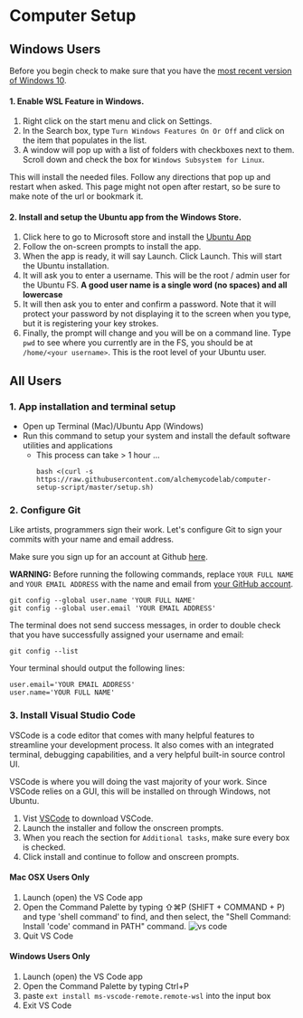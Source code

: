 # Computer Setup

## Windows Users

Before you begin check to make sure that you have the [most recent version of Windows 10](https://support.microsoft.com/en-us/help/4028685/windows-10-get-the-update).


#### 1. Enable WSL Feature in Windows.

1. Right click on the start menu and click on Settings.
2. In the Search box, type `Turn Windows Features On Or Off` and click on the item that populates in the list.
3. A window will pop up with a list of folders with checkboxes next to them. Scroll down and check the box for `Windows Subsystem for Linux`.

This will install the needed files. Follow any directions that pop up and restart when asked. This page might not open after restart, so be sure to make note of the url or bookmark it.

#### 2. Install and setup the Ubuntu app from the Windows Store.

1. Click here to go to Microsoft store and install the [Ubuntu App](https://www.microsoft.com/en-us/store/p/ubuntu/9nblggh4msv6?activetab=pivot%3aoverviewtab)
1. Follow the on-screen prompts to install the app. 
1. When the app is ready, it will say Launch. Click Launch. This will start the Ubuntu installation.
1. It will ask you to enter a username. This will be the root / admin user for the Ubuntu FS. **A good user name is a single word (no spaces) and all lowercase**
1. It will then ask you to enter and confirm a password. Note that it will protect your password by not displaying it to the screen when you type, but it is registering your key strokes.
1. Finally, the prompt will change and you will be on a command line. Type `pwd` to see where you currently are in the FS, you should be at `/home/<your username>`. This is the root level of your Ubuntu user.


## All Users

### 1. App installation and terminal setup

* Open up Terminal (Mac)/Ubuntu App (Windows)
* Run this command to setup your system and install the default software utilities and applications
  * This process can take > 1 hour ...
    ```
    bash <(curl -s https://raw.githubusercontent.com/alchemycodelab/computer-setup-script/master/setup.sh)
    ```

### 2. Configure Git

Like artists, programmers sign their work. Let's configure Git to sign your commits with your name and email address.

Make sure you sign up for an account at Github <a href="https://github.com" target="_blank">here</a>.

**WARNING:** Before running the following commands, replace `YOUR FULL NAME` and `YOUR EMAIL ADDRESS` with the name and email from <a href="https://github.com/settings/profile" target="_blank">your GitHub account</a>.

```
git config --global user.name 'YOUR FULL NAME'
git config --global user.email 'YOUR EMAIL ADDRESS'
```

The terminal does not send success messages, in order to double check that you have successfully assigned your username and email:

```
git config --list
```

Your terminal should output the following lines:

```
user.email='YOUR EMAIL ADDRESS'
user.name='YOUR FULL NAME'
```

### 3. Install Visual Studio Code

VSCode is a code editor that comes with many helpful features to streamline your development process. It also comes with an integrated terminal, debugging capabilities, and a very helpful built-in source control UI.

VSCode is where you will doing the vast majority of your work. Since VSCode relies on a GUI, this will be installed on through Windows, not Ubuntu.

1. Vist [VSCode](https://code.visualstudio.com) to download VSCode.
1. Launch the installer and follow the onscreen prompts.
1. When you reach the section for `Additional tasks`, make sure every box is checked.
1. Click install and continue to follow and onscreen prompts.

#### Mac OSX Users Only

1. Launch (open) the VS Code app
2. Open the Command Palette by typing ⇧⌘P (SHIFT + COMMAND + P) and type 'shell command' to find, and then select, the "Shell Command: Install 'code' command in PATH" command.
    ![vs code](https://code.visualstudio.com/assets/docs/setup/mac/shell-command.png)
3. Quit VS Code

#### Windows Users Only

1. Launch (open) the VS Code app
2. Open the Command Palette by typing Ctrl+P
3. paste `ext install ms-vscode-remote.remote-wsl` into the input box
4. Exit VS Code

